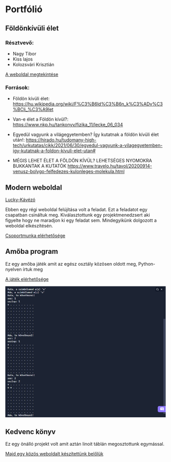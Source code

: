 # Portfólió
## Földönkívüli élet
### Résztvevő:
- Nagy Tibor
- Kiss lajos
- Kolozsvári Krisztián

[A weboldal megtekintése](http://127.0.0.1:5500/index.html)
### Források:
- Földön kívüli élet:
https://hu.wikipedia.org/wiki/F%C3%B6ld%C3%B6n_k%C3%ADv%C3%BCli_%C3%A9let

- Van-e élet a Földön kívül?:
		https://www.nkp.hu/tankonyv/fizika_11/lecke_06_034

- Egyedül vagyunk a világegyetemben? Így kutatnak a földön kívüli élet után!:
		https://hirado.hu/tudomany-high-tech/urkutatas/cikk/2021/06/30/egyedul-vagyunk-a-vilagegyetemben-igy-kutatnak-a-foldon-kivuli-elet-utan#

- MÉGIS LEHET ÉLET A FÖLDÖN KÍVÜL? LEHETSÉGES NYOMOKRA BUKKANTAK A KUTATÓK
		https://www.travelo.hu/tavol/20200914-venusz-bolygo-felfedezes-kulonleges-molekula.html
## Modern weboldal
[Lucky-Kávézó](https://lali98.github.io/lukcy_kavezo)

Ebben egy régi weboldal felújítása volt a feladat. Ezt a feladatot egy csapatban csináltuk meg.
Kiválasztottunk egy projektmenedzsert aki figyelte hogy ne maradjon ki egy feladat sem.
Mindegyikünk dolgozott a weboldal elkészítésén.

[Csoportmunka elérhetősége](https://github.com/Lali98/Lali98.github.io/tree/master/lukcy_kavezo)

## Amőba program
Ez egy amőba játék amit az egész osztály közösen oldott meg, Python-nyelven írtuk meg

[A játék elérhetősége](https://github.com/natibi121/Amoba)

![amoba.PNG](amoba.PNG)

## Kedvenc könyv
Ez egy önálló projekt volt amit aztán linoit táblán megosztottunk egymással.

[Majd egy közös weboldalt készítettünk belőlük](https://bkata64.github.io/konyv/)
